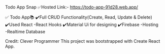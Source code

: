Todo App Snap
✅Hosted Link:- https://todo-app-91d28.web.app/


✅ Todo App📚
✔️Full CRUD Functionality(Create, Read, Update & Delete)
✔️Used React
-React Hooks
✔️Material Ui for designing
✔️Firebase
-Hosting
-Realtime Database

Credit: Clever Programmer
This project was bootstrapped with Create React App.